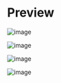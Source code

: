 # Preview

![image](https://github.com/keremlevent/Space-Platform-Game/assets/92311846/01717dda-e84f-4029-b53a-ab9f3c79b7c9)

![image](https://github.com/keremlevent/Space-Platform-Game/assets/92311846/cc9a0f94-4442-4e24-822b-75877ae34b9f)

![image](https://github.com/keremlevent/Space-Platform-Game/assets/92311846/8806673f-7173-42ee-ad0a-8490f9b93e94)

![image](https://github.com/keremlevent/Space-Platform-Game/assets/92311846/fd6b60d8-78fb-4357-8407-b4f3b19d20fd)
